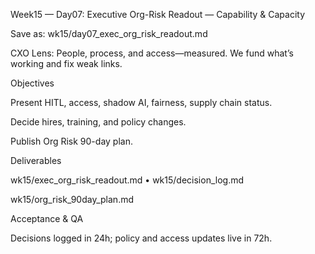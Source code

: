 Week15 — Day07: Executive Org-Risk Readout — Capability & Capacity

Save as: wk15/day07_exec_org_risk_readout.md

CXO Lens: People, process, and access—measured. We fund what’s working and fix weak links.

Objectives

Present HITL, access, shadow AI, fairness, supply chain status.

Decide hires, training, and policy changes.

Publish Org Risk 90-day plan.

Deliverables

wk15/exec_org_risk_readout.md • wk15/decision_log.md

wk15/org_risk_90day_plan.md

Acceptance & QA

Decisions logged in 24h; policy and access updates live in 72h.
